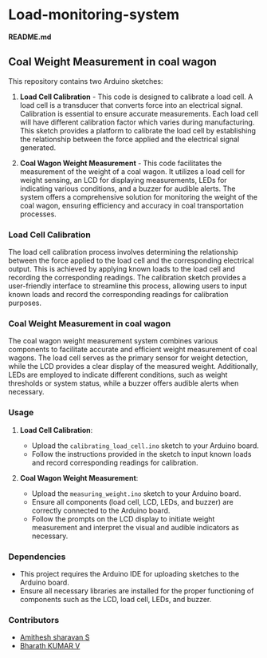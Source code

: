 # Load-monitoring-system
**README.md**

## Coal Weight Measurement in coal wagon

This repository contains two Arduino sketches:

1. **Load Cell Calibration** - This code is designed to calibrate a load cell. A load cell is a transducer that converts force into an electrical signal. Calibration is essential to ensure accurate measurements. Each load cell will have different calibration factor which varies during manufacturing. This sketch provides a platform to calibrate the load cell by establishing the relationship between the force applied and the electrical signal generated.

2. **Coal Wagon Weight Measurement** - This code facilitates the measurement of the weight of a coal wagon. It utilizes a load cell for weight sensing, an LCD for displaying measurements, LEDs for indicating various conditions, and a buzzer for audible alerts. The system offers a comprehensive solution for monitoring the weight of the coal wagon, ensuring efficiency and accuracy in coal transportation processes.

### Load Cell Calibration

The load cell calibration process involves determining the relationship between the force applied to the load cell and the corresponding electrical output. This is achieved by applying known loads to the load cell and recording the corresponding readings. The calibration sketch provides a user-friendly interface to streamline this process, allowing users to input known loads and record the corresponding readings for calibration purposes.

### Coal Weight Measurement in coal wagon

The coal wagon weight measurement system combines various components to facilitate accurate and efficient weight measurement of coal wagons. The load cell serves as the primary sensor for weight detection, while the LCD provides a clear display of the measured weight. Additionally, LEDs are employed to indicate different conditions, such as weight thresholds or system status, while a buzzer offers audible alerts when necessary.

### Usage

1. **Load Cell Calibration**: 
   - Upload the `calibrating_load_cell.ino` sketch to your Arduino board.
   - Follow the instructions provided in the sketch to input known loads and record corresponding readings for calibration.

2. **Coal Wagon Weight Measurement**:
   - Upload the `measuring_weight.ino` sketch to your Arduino board.
   - Ensure all components (load cell, LCD, LEDs, and buzzer) are correctly connected to the Arduino board.
   - Follow the prompts on the LCD display to initiate weight measurement and interpret the visual and audible indicators as necessary.

### Dependencies

- This project requires the Arduino IDE for uploading sketches to the Arduino board.
- Ensure all necessary libraries are installed for the proper functioning of components such as the LCD, load cell, LEDs, and buzzer.

### Contributors

- [Amithesh sharavan S](https://github.com/Amithesh0107)
- [Bharath KUMAR V](https://github.com/bharathkumar0246)
